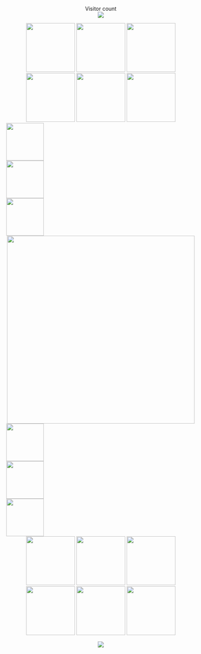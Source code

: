<p align="center"> 
  Visitor count<br>
  <img src="https://profile-counter.glitch.me/shuming1998/count.svg" />
</p>

<div align=center>
<img src="https://github.com/shuming1998/shuming1998/blob/main/dist/firework.gif" style=" width:130px;height:150 px"/>
<img src="https://github.com/shuming1998/shuming1998/blob/main/dist/firework.gif" style=" width:130px;height:150 px"/>
<img src="https://github.com/shuming1998/shuming1998/blob/main/dist/firework.gif" style=" width:130px;height:150 px"/>
<img src="https://github.com/shuming1998/shuming1998/blob/main/dist/firework.gif" style=" width:130px;height:150 px"/>
<img src="https://github.com/shuming1998/shuming1998/blob/main/dist/firework.gif" style=" width:130px;height:150 px"/>
<img src="https://github.com/shuming1998/shuming1998/blob/main/dist/firework.gif" style=" width:130px;height:150 px"/>
</div>

<div align=left>
<img src="https://github.com/shuming1998/shuming1998/blob/main/dist/firework.gif" style=" width:100px;height:100 px"/>
</div>
<div align=left>
<img src="https://github.com/shuming1998/shuming1998/blob/main/dist/firework.gif" style=" width:100px;height:100 px"/>
</div>
<div align=left>
<img src="https://github.com/shuming1998/shuming1998/blob/main/dist/firework.gif" style=" width:100px;height:100 px"/>
</div>

<div align=center>
<img src="https://github.com/shuming1998/shuming1998/blob/main/dist/kaik.gif" style=" width:500px;height:200 px"/>
</div>

<div align=left>
<img src="https://github.com/shuming1998/shuming1998/blob/main/dist/firework.gif" style=" width:100px;height:100 px"/>
</div>
<div align=left>
<img src="https://github.com/shuming1998/shuming1998/blob/main/dist/firework.gif" style=" width:100px;height:100 px"/>
</div>
<div align=left>
<img src="https://github.com/shuming1998/shuming1998/blob/main/dist/firework.gif" style=" width:100px;height:100 px"/>
</div>


<div align=center>
<img src="https://github.com/shuming1998/shuming1998/blob/main/dist/firework.gif" style=" width:130px;height:150 px"/>
<img src="https://github.com/shuming1998/shuming1998/blob/main/dist/firework.gif" style=" width:130px;height:150 px"/>
<img src="https://github.com/shuming1998/shuming1998/blob/main/dist/firework.gif" style=" width:130px;height:150 px"/>
<img src="https://github.com/shuming1998/shuming1998/blob/main/dist/firework.gif" style=" width:130px;height:150 px"/>
<img src="https://github.com/shuming1998/shuming1998/blob/main/dist/firework.gif" style=" width:130px;height:150 px"/>
<img src="https://github.com/shuming1998/shuming1998/blob/main/dist/firework.gif" style=" width:130px;height:150 px"/>
</div>

<p align="center"> 
<a href=#><img src="https://github.com/shuming1998/shuming1998/blob/main/dist/github-user-contribution.svg"></a>
</p>



